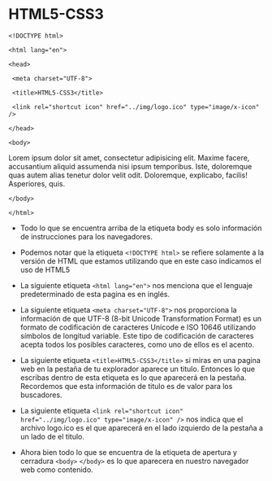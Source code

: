 # HTML5-CSS3
`<!DOCTYPE html>`

`<html lang="en">`

`<head>`

     <meta charset="UTF-8">

     <title>HTML5-CSS3</title>

     <link rel="shortcut icon" href="../img/logo.ico" type="image/x-icon" />

`</head>`

`<body>`

Lorem ipsum dolor sit amet, consectetur adipisicing elit. Maxime facere, accusantium aliquid assumenda nisi ipsum temporibus. Iste, doloremque quas autem alias tenetur dolor velit odit. Doloremque, explicabo, facilis! Asperiores, quis.

`</body>`

`</html>`


* Todo lo que se encuentra arriba de la etiqueta body es solo información de instrucciones para los navegadores.


* Podemos notar que la etiqueta `<!DOCTYPE html>` se refiere solamente a la versión de HTML que estamos utilizando que en este caso indicamos el uso de HTML5


* La siguiente etiqueta `<html lang="en">` nos menciona que el lenguaje predeterminado de esta pagina es en inglés.


* La siguiente etiqueta  `<meta charset="UTF-8">` nos proporciona la información de que UTF-8 (8-bit Unicode Transformation Format) es un formato de codificación de caracteres Unicode e ISO 10646 utilizando símbolos de longitud variable. Este tipo de codificación de caracteres acepta todos los posibles caracteres, como uno de ellos es el acento.


* La siguiente etiqueta `<title>HTML5-CSS3</title>` si miras en una pagina web en la pestaña de tu explorador aparece un titulo. Entonces lo que escribas dentro de esta etiqueta es lo que aparecerá en la pestaña. Recordemos que esta información de titulo es de valor para los buscadores.


* La siguiente etiqueta `<link rel="shortcut icon" href="../img/logo.ico" type="image/x-icon" />` nos indica que el archivo logo.ico es el que aparecerá en el lado izquierdo de la pestaña a un lado de el titulo.


* Ahora bien todo lo que se encuentra de la etiqueta de apertura y cerradura `<body>` `</body>` es lo que aparecera en nuestro navegador web como contenido.
